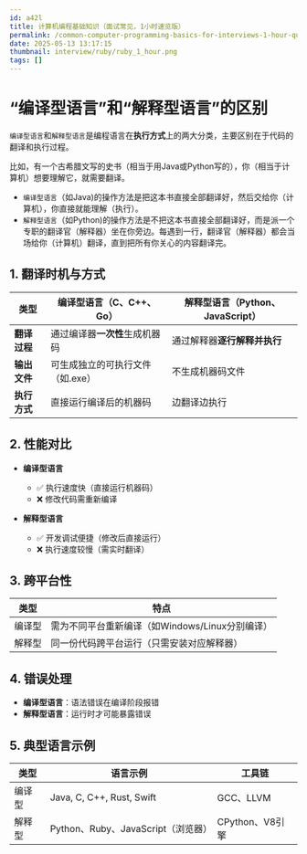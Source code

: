 ```yaml
---
id: a42l
title: 计算机编程基础知识（面试常见，1小时速览版）
permalink: /common-computer-programming-basics-for-interviews-1-hour-quick-review
date: 2025-05-13 13:17:15
thumbnail: interview/ruby/ruby_1_hour.png
tags: []
---
```


# “编译型语言”和“解释型语言”的区别

`编译型语言`和`解释型语言`是编程语言在**执行方式**上的两大分类，主要区别在于代码的翻译和执行过程。

比如，有一个古希腊文写的史书（相当于用Java或Python写的），你（相当于计算机）想要理解它，就需要翻译。

- `编译型语言`（如Java)的操作方法是把这本书直接全部翻译好，然后交给你（计算机），你直接就能理解（执行）。
- `解释型语言`（如Python)的操作方法是不把这本书直接全部翻译好，而是派一个专职的翻译官（解释器）坐在你旁边。每遇到一行，翻译官（解释器）都会当场给你（计算机）翻译，直到把所有你关心的内容翻译完。

## 1. 翻译时机与方式

| **类型**       | **编译型语言**（C、C++、Go） | **解释型语言**（Python、JavaScript）       |
|----------------|---------------------|--------------------------------------------|
| **翻译过程**   | 通过编译器**一次性**生成机器码   | 通过解释器**逐行解释并执行**               |
| **输出文件**   | 可生成独立的可执行文件（如.exe）  | 不生成机器码文件                           |
| **执行方式**   | 直接运行编译后的机器码         | 边翻译边执行                               |

## 2. 性能对比

- **编译型语言**  
    - ✅ 执行速度快（直接运行机器码）
    - ❌ 修改代码需重新编译

- **解释型语言**  
    - ✅ 开发调试便捷（修改后直接运行）
    - ❌ 执行速度较慢（需实时翻译）

## 3. 跨平台性

| **类型**       | **特点**                                                                 |
|----------------|--------------------------------------------------------------------------|
| 编译型         | 需为不同平台重新编译（如Windows/Linux分别编译）                          |
| 解释型         | 同一份代码跨平台运行（只需安装对应解释器）                               |

## 4. 错误处理

- **编译型语言**：语法错误在编译阶段报错
- **解释型语言**：运行时才可能暴露错误

## 5. 典型语言示例

| **类型**       | **语言示例**                    | **工具链**                |
|----------------|-----------------------------|---------------------------|
| 编译型         | Java, C, C++, Rust, Swift   | GCC、LLVM                 |
| 解释型         | Python、Ruby、JavaScript（浏览器） | CPython、V8引擎           |

